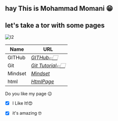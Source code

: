 
## hay This is Mohammad Momani 😁


## let's take a tor with some pages


![I2](https://external-preview.redd.it/TtvvGviy25Kg_Z4SchFRUCdUGL8aukkM-vLPkV2qynU.png?auto=webp&s=66ba75dcc87d35738be1cb26ec1359029531ce21)


Name | URL
------------ | -------------
GITHub | *[GITHub👉🏻](https://m7madmomani.github.io/reading-notes/repo)* 
Git |  *[Git Tutorial👉🏻](https://m7madmomani.github.io/reading-notes/RepoGitTutorial)* 
Mindset | *[Mindset](https://m7madmomani.github.io/reading-notes/Mindset)* 
html | *[HtmlPage](https://m7madmomani.github.io/reading-notes/HtmlPage)*  




Do you like my page 😉
- [x] I Like It!😍
- [x] it's amazing 🤓

